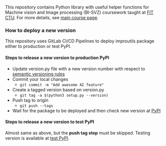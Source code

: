 This repository contains Python library with useful helper functions for Machine vision and Image processing (BI-SVZ) coursework taught at [FIT CTU](https://fit.cvut.cz/en). For more details, see [main course page](https://github.com/ImprolabFIT/BI-SVZ-coursework).

### How to deploy a new version
This repository uses GitLab CI/CD Pipelines to deploy improutils package either to production or test PyPI.

#### Steps to release a new version to production PyPI
 - Update version.py file with a new version number with respect to [semantic versioning rules](https://semver.org/)
 - Commit your local changes
	 - ```git commit -m "Add awesome AI feature" ```
 - Create a tagged version based on version.py
	 - ```git tag -a $(python3 setup.py --version)```
 - Push tag to origin
	 - ```git push --tags```
 - Wait for the package to be deployed and then check new version at [PyPI](https://pypi.org/project/improutils/)

#### Steps to release a new version to test PyPI
Almost same as above, but the **push tag step** must be skipped. Testing version is available at [test PyPI](https://test.pypi.org/project/improutils/).
